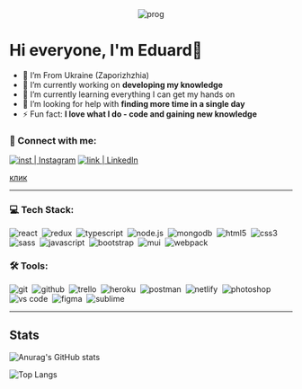 <div align="center">
  <img alt="prog" src="https://github.com/eduard-ops/my-profile/blob/main/assets/front-end-skills.png"/>
</div>

# Hi everyone, I'm Eduard👋

- 🌆 I’m From Ukraine (Zaporizhzhia)
- 🔭 I’m currently working on **developing my knowledge**
- 🌱 I’m currently learning everything I can get my hands on
- 🤔 I’m looking for help with **finding more time in a single day**
- ⚡ Fun fact: **I love what I do - code and gaining new knowledge**

### 🤝 Connect with me:

[<img alt="inst | Instagram" src="https://img.shields.io/badge/instagram-E4405F.svg?&style=for-the-badge&logo=instagram&logoColor=white" />][instagram]
[<img alt="link | LinkedIn" src="https://img.shields.io/badge/linkedin-0077B5.svg?&style=for-the-badge&logo=linkedin&logoColor=white" />][linkedin]
<a target="_blank" href="mailto:epustynnik@gmail.com"><p>клик</p></a>

---

### 💻 Tech Stack:

<img alt="react" src="https://img.shields.io/badge/react-61DAFB.svg?&style=for-the-badge&logo=react&logoColor=fff" />&nbsp;
<img alt="redux" src="https://img.shields.io/badge/redux-764ABC.svg?&style=for-the-badge&logo=redux&logoColor=fff" />&nbsp;
<img alt="typescript" src="https://img.shields.io/badge/typescript-007ACC.svg?&style=for-the-badge&logo=typescript&logoColor=fff" />&nbsp;
<img alt="node.js" src="https://img.shields.io/badge/node.js-90C53F.svg?&style=for-the-badge&logo=node.js&logoColor=fff" />&nbsp;
<img alt="mongodb" src="https://img.shields.io/badge/mongodb-26A944.svg?&style=for-the-badge&logo=mongodb&logoColor=fff" />&nbsp;
<img alt="html5" src="https://img.shields.io/badge/html-E34F26.svg?&style=for-the-badge&logo=html5&logoColor=fff" />&nbsp;
<img alt="css3" src="https://img.shields.io/badge/css-1572B6.svg?&style=for-the-badge&logo=css3&logoColor=fff" />&nbsp;
<img alt="sass" src="https://img.shields.io/badge/sass-CF649A.svg?&style=for-the-badge&logo=sass&logoColor=fff" />&nbsp;
<img alt="javascript" src="https://img.shields.io/badge/javascript-F7DF1E.svg?&style=for-the-badge&logo=javascript&logoColor=fff" />&nbsp;
<img alt="bootstrap" src="https://img.shields.io/badge/bootstrap-7610F7.svg?&style=for-the-badge&logo=bootstrap&logoColor=fff" />&nbsp;
<img alt="mui" src="https://img.shields.io/badge/MUI-%230081CB.svg?style=for-the-badge&logo=mui&logoColor=white" />&nbsp;
<img alt="webpack" src="https://img.shields.io/badge/webpack-%238DD6F9.svg?style=for-the-badge&logo=webpack&logoColor=black" />&nbsp;

### 🛠 Tools:

<img alt="git" src="https://img.shields.io/badge/git-F05033.svg?&style=for-the-badge&logo=git&logoColor=fff" />&nbsp;
<img alt="github" src="https://img.shields.io/badge/github-000.svg?&style=for-the-badge&logo=github&logoColor=fff" />&nbsp;
<img alt="trello" src="https://img.shields.io/badge/Trello-%23026AA7.svg?style=for-the-badge&logo=Trello&logoColor=white" />&nbsp;
<img alt="heroku" src="https://img.shields.io/badge/heroku-5920B1.svg?&style=for-the-badge&logo=heroku&logoColor=fff" />&nbsp;
<img alt="postman" src="https://img.shields.io/badge/Postman-FF6C37?style=for-the-badge&logo=postman&logoColor=white" />&nbsp;
<img alt="netlify" src="https://img.shields.io/badge/netlify-%23000000.svg?style=for-the-badge&logo=netlify&logoColor=#00C7B7" />&nbsp;
<img alt="photoshop" src="https://img.shields.io/badge/photoshop-31A8FF.svg?&style=for-the-badge&logo=adobe-photoshop&logoColor=fff" />&nbsp;
<img alt="vs code" src="https://img.shields.io/badge/vscode-007ACC.svg?&style=for-the-badge&logo=visual-studio-code&logoColor=fff" />&nbsp;
<img alt="figma" src="https://img.shields.io/badge/figma-%23F24E1E.svg?style=for-the-badge&logo=figma&logoColor=white" />&nbsp;
<img alt="sublime" src="https://img.shields.io/badge/sublime_text-%23575757.svg?&style=for-the-badge&logo=sublime-text&logoColor=important" />&nbsp;

---

## Stats

![Anurag's GitHub stats](https://github-readme-stats.vercel.app/api?username=eduard-ops)

![Top Langs](https://github-readme-stats.vercel.app/api/top-langs/?username=eduard-ops&layout=compact)

[instagram]: https://www.instagram.com/edikpustynnik/
[linkedin]: https://www.linkedin.com/in/eduard-pustynnik-aa9a331a7/

<!-- <img alt="gmail| Gmail" src="https://img.shields.io/badge/Gmail-D14836?style=for-the-badge&logo=gmail&logoColor=white" /> -->
